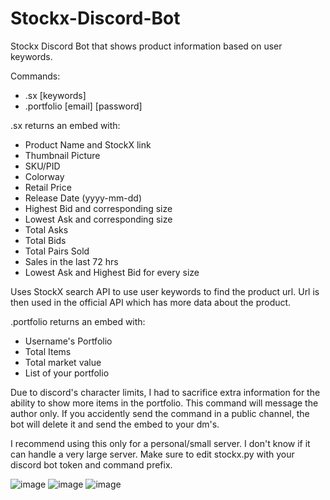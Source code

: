 # Stockx-Discord-Bot

Stockx Discord Bot that shows product information based on user keywords.

Commands: 
- .sx [keywords]
- .portfolio [email] [password]

.sx returns an embed with:
- Product Name and StockX link
- Thumbnail Picture
- SKU/PID
- Colorway
- Retail Price
- Release Date (yyyy-mm-dd)
- Highest Bid and corresponding size
- Lowest Ask and corresponding size
- Total Asks
- Total Bids
- Total Pairs Sold
- Sales in the last 72 hrs
- Lowest Ask and Highest Bid for every size

Uses StockX search API to use user keywords to find the product url. Url is then used in the official API which has more data about the product.

.portfolio returns an embed with:
- Username's Portfolio
- Total Items
- Total market value
- List of your portfolio

Due to discord's character limits, I had to sacrifice extra information for the ability to show more items in the portfolio.
This command will message the author only. If you accidently send the command in a public channel, the bot will delete it and send the embed to your dm's.

I recommend using this only for a personal/small server. I don't know if it can handle a very large server.
Make sure to edit stockx.py with your discord bot token and command prefix.

![image](https://user-images.githubusercontent.com/30479452/51453205-1a537180-1d0c-11e9-9904-8eaf6cd61dcb.png)
![image](https://user-images.githubusercontent.com/30479452/51453228-2fc89b80-1d0c-11e9-9bec-bb72d7e1193b.png)
![image](https://user-images.githubusercontent.com/30479452/51791573-35423d80-2173-11e9-9e53-77870f7193a9.png)

